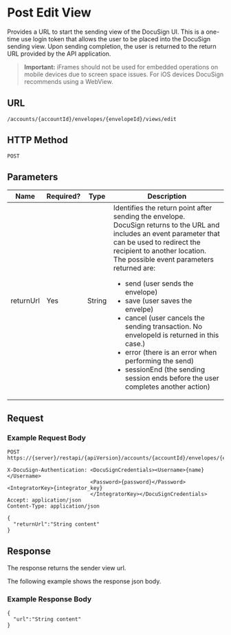 # Post Edit View

Provides a URL to start the sending view of the DocuSign UI.
This is a one-time use login token that allows the user to be placed
into the DocuSign sending view. Upon sending completion, the user is
returned to the return URL provided by the API application.

>**Important:**  iFrames should not be used for embedded operations on mobile devices due to screen space issues. For iOS devices DocuSign recommends using a WebView.

## URL

    /accounts/{accountId}/envelopes/{envelopeId}/views/edit

## HTTP Method

    POST

## Parameters

|Name|Required?|Type|Description|
|----|---------|----|-----------|
|returnUrl|Yes|String|Identifies the return point after sending the envelope.<br/>DocuSign returns to the URL and includes an event parameter that can be used to redirect the recipient to another location.<br/>The possible event parameters returned are:<br/><ul><li>send (user sends the envelope)</li><li>save (user saves the envelpe)</li><li>cancel (user cancels the sending transaction. No envelopeId is returned in this case.)</li><li>error (there is an error when performing the send)</li><li>sessionEnd (the sending session ends before the user completes another action)</li></ul>|

## Request

### Example Request Body

    POST https://{server}/restapi/{apiVersion}/accounts/{accountId}/envelopes/{envelopeId}/views/sender
    
    X-DocuSign-Authentication: <DocuSignCredentials><Username>{name}</Username>
                               <Password>{password}</Password><IntegratorKey>{integrator_key}
                               </IntegratorKey></DocuSignCredentials>
    Accept: application/json
    Content-Type: application/json
    
    {
      "returnUrl":"String content"
    }

## Response

The response returns the sender view url.

The following example shows the response json body.

### Example Response Body

    {
      "url":"String content"
    }
